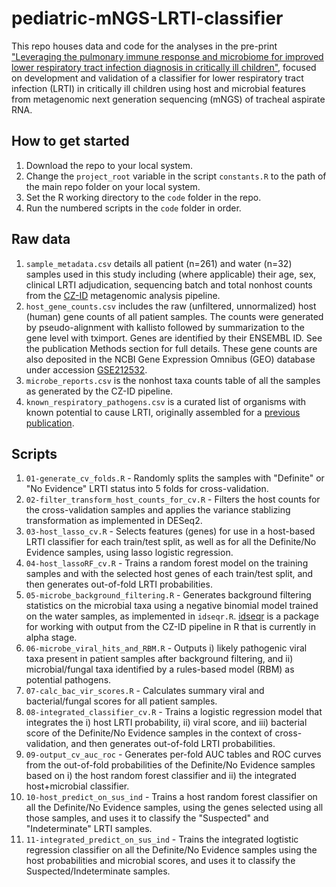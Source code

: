 # pediatric-mNGS-LRTI-classifier
This repo houses data and code for the analyses in the pre-print ["Leveraging the pulmonary immune response and microbiome for improved lower respiratory tract infection diagnosis in critically ill children"](https://doi.org/10.1101/2022.12.01.22282994), focused on development and validation of a classifier for lower respiratory tract infection (LRTI) in critically ill children using host and microbial features from metagenomic next generation sequencing (mNGS) of tracheal aspirate RNA.

## How to get started
1. Download the repo to your local system.
2. Change the `project_root` variable in the script `constants.R` to the path of the main repo folder on your local system.
3. Set the R working directory to the `code` folder in the repo.
4. Run the numbered scripts in the `code` folder in order.

## Raw data

1. `sample_metadata.csv` details all patient (n=261) and water (n=32) samples used in this study including (where applicable) their age, sex, clinical LRTI adjudication, sequencing batch and total nonhost counts from the [CZ-ID](http://czid.org) metagenomic analysis pipeline.
2. `host_gene_counts.csv` includes the raw (unfiltered, unnormalized) host (human) gene counts of all patient samples. The counts were generated by pseudo-alignment with kallisto followed by summarization to the gene level with tximport. Genes are identified by their ENSEMBL ID. See the publication Methods section for full details. These gene counts are also deposited in the NCBI Gene Expression Omnibus (GEO) database under accession [GSE212532](https://www.ncbi.nlm.nih.gov/geo/query/acc.cgi?acc=GSE212532).
3. `microbe_reports.csv` is the nonhost taxa counts table of all the samples as generated by the CZ-ID pipeline. 
4. `known_respiratory_pathogens.csv` is a curated list of organisms with known potential to cause LRTI, originally assembled for a [previous publication](https://www.pnas.org/doi/10.1073/pnas.1809700115).

## Scripts

1. `01-generate_cv_folds.R` - Randomly splits the samples with "Definite" or "No Evidence" LRTI status into 5 folds for cross-validation.
2. `02-filter_transform_host_counts_for_cv.R` - Filters the host counts for the cross-validation samples and applies the variance stablizing transformation as implemented in DESeq2.
3. `03-host_lasso_cv.R` - Selects features (genes) for use in a host-based LRTI classifier for each train/test split, as well as for all the Definite/No Evidence samples, using lasso logistic regression.
4. `04-host_lassoRF_cv.R` - Trains a random forest model on the training samples and with the selected host genes of each train/test split, and then generates out-of-fold LRTI probabilities.
5. `05-microbe_background_filtering.R` - Generates background filtering statistics on the microbial taxa using a negative binomial model trained on the water samples, as implemented in `idseqr.R`. [idseqr](https://github.com/czbiohub/idseqr) is a package for working with output from the CZ-ID pipeline in R that is currently in alpha stage.
6. `06-microbe_viral_hits_and_RBM.R` - Outputs i) likely pathogenic viral taxa present in patient samples after background filtering, and ii) microbial/fungal taxa identified by a rules-based model (RBM) as potential pathogens.
7. `07-calc_bac_vir_scores.R` - Calculates summary viral and bacterial/fungal scores for all patient samples.
8. `08-integrated_classifier_cv.R` - Trains a logistic regression model that integrates the i) host LRTI probability, ii) viral score, and iii) bacterial score of the Definite/No Evidence samples in the context of cross-validation, and then generates out-of-fold LRTI probabilities.
9. `09-output_cv_auc_roc` - Generates per-fold AUC tables and ROC curves from the out-of-fold probabilities of the Definite/No Evidence samples based on i) the host random forest classifier and ii) the integrated host+microbial classifier.
10. `10-host_predict_on_sus_ind` - Trains a host random forest classifier on all the Definite/No Evidence samples, using the genes selected using all those samples, and uses it to classify the "Suspected" and "Indeterminate" LRTI samples.
11. `11-integrated_predict_on_sus_ind` - Trains the integrated logtistic regression classifier on all the Definite/No Evidence samples using the host probabilities and microbial scores, and uses it to classify the Suspected/Indeterminate samples.
